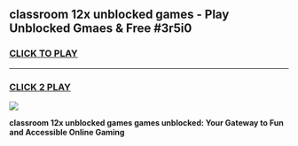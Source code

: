
## classroom 12x unblocked games - Play Unblocked Gmaes & Free #3r5i0
<h3>
<a href="https://news.freeplayer.one?title=classroom_12x_unblocked_games&ref=03M">CLICK TO PLAY</a></h3>
<hr>

<h3>
<a href="https://news.freeplayer.one?title=classroom_12x_unblocked_games&ref=03M">CLICK 2 PLAY</a>
  
</h3>

<a href="https://news.freeplayer.one?title=classroom_12x_unblocked_games&ref=03M"><img src="https://clearcache.store/games.png"></a>


**classroom 12x unblocked games games unblocked: Your Gateway to Fun and Accessible Online Gaming**
